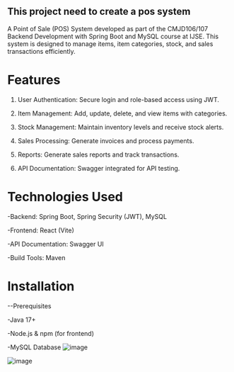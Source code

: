 ## This project need to create a pos system

A Point of Sale (POS) System developed as part of the CMJD106/107 Backend Development with Spring Boot and MySQL course at IJSE. This system is designed to manage items, item categories, stock, and sales transactions efficiently.

# Features

1. User Authentication: Secure login and role-based access using JWT.

2. Item Management: Add, update, delete, and view items with categories.

3. Stock Management: Maintain inventory levels and receive stock alerts.

4. Sales Processing: Generate invoices and process payments.

5. Reports: Generate sales reports and track transactions.

6. API Documentation: Swagger integrated for API testing.

# Technologies Used

-Backend: Spring Boot, Spring Security (JWT), MySQL

-Frontend: React (Vite)

-API Documentation: Swagger UI

-Build Tools: Maven


# Installation

--Prerequisites

-Java 17+

-Node.js & npm (for frontend)

-MySQL Database
![image](https://github.com/user-attachments/assets/96d17830-defa-4af3-8808-9f40e681e804)

![image](https://github.com/user-attachments/assets/73108703-3192-4898-bd4d-f5ac12090feb)





